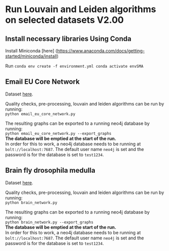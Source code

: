 # Run Louvain and Leiden algorithms on selected datasets V2.00  

## Install necessary libraries Using Conda

Install Miniconda [here] (https://www.anaconda.com/docs/getting-started/miniconda/install)

Run `conda env create -f environment.yml
conda activate envSMA
`


## Email EU Core Network

Dataset [here](https://snap.stanford.edu/data/email-Eu-core.html).

Quality checks, pre-processing, louvain and leiden algorithms can be run by running: \
`python email_eu_core_network.py`

The resulting graphs can be exported to a running neo4j database by running: \
`python email_eu_core_network.py --export_graphs`\
<b>The database will be emptied at the start of the run.</b>\
In order for this to work, a neo4j database needs to be running at `bolt://localhost:7687`. The default user name `neo4j` is set and the password is for the database is set to `test1234`.

## Brain fly drosophila medulla

Dataset [here](https://networkrepository.com/bn-fly-drosophila-medulla-1.php).

Quality checks, pre-processing, louvain and leiden algorithms can be run by running: \
`python brain_network.py`

The resulting graphs can be exported to a running neo4j database by running: \
`python brain_network.py --export_graphs`\
<b>The database will be emptied at the start of the run.</b>\
In order for this to work, a neo4j database needs to be running at `bolt://localhost:7687`. The default user name `neo4j` is set and the password is for the database is set to `test1234`.
